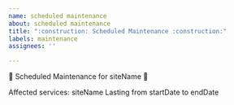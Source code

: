 ```yaml
---
name: scheduled maintenance
about: scheduled maintenance
title: ":construction: Scheduled Maintenance :construction:"
labels: maintenance
assignees: ''

---
```


:construction: Scheduled Maintenance for siteName :construction:

Affected services: siteName
Lasting from startDate to endDate

<!--
start: 2022-02-24T13:00:00.220Z
end: 2022-02-24T14:00:00.220Z
expectedDown: siteName
expectedDegraded: siteName
-->
